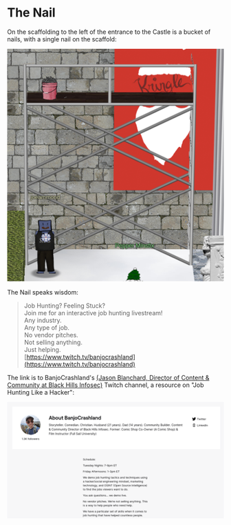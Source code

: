 # The Nail

On the scaffolding to the left of the entrance to the Castle is a bucket of nails, with a single nail on the scaffold:

![The Nail](../img/fun/nail-1.png)

The Nail speaks wisdom:

> Job Hunting? Feeling Stuck?<br>
> Join me for an interactive job hunting livestream!<br>
> Any industry.<br>
> Any type of job.<br>
> No vendor pitches.<br>
> Not selling anything.<br>
> Just helping.<br>
> [https://www.twitch.tv/banjocrashland](https://www.twitch.tv/banjocrashland)<br>

The link is to BanjoCrashland's [(Jason Blanchard, Director of Content & Community at
Black Hills Infosec)](https://www.linkedin.com/in/jasonsblanchard/) Twitch channel,
a resource on "Job Hunting Like a Hacker":

![BanjoCrashland](../img/fun/nail-2.png)
